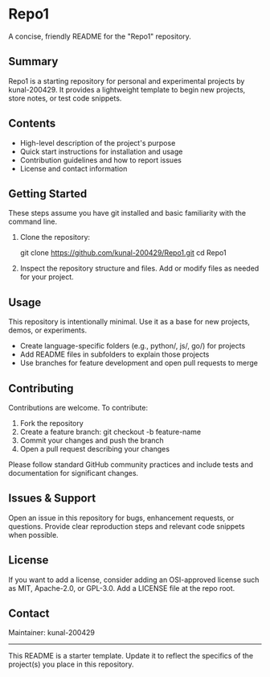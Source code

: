 # Repo1

A concise, friendly README for the "Repo1" repository.

## Summary

Repo1 is a starting repository for personal and experimental projects by kunal-200429. It provides a lightweight template to begin new projects, store notes, or test code snippets.

## Contents

- High-level description of the project's purpose
- Quick start instructions for installation and usage
- Contribution guidelines and how to report issues
- License and contact information

## Getting Started

These steps assume you have git installed and basic familiarity with the command line.

1. Clone the repository:

   git clone https://github.com/kunal-200429/Repo1.git
   cd Repo1

2. Inspect the repository structure and files. Add or modify files as needed for your project.

## Usage

This repository is intentionally minimal. Use it as a base for new projects, demos, or experiments.

- Create language-specific folders (e.g., python/, js/, go/) for projects
- Add README files in subfolders to explain those projects
- Use branches for feature development and open pull requests to merge

## Contributing

Contributions are welcome. To contribute:

1. Fork the repository
2. Create a feature branch: git checkout -b feature-name
3. Commit your changes and push the branch
4. Open a pull request describing your changes

Please follow standard GitHub community practices and include tests and documentation for significant changes.

## Issues & Support

Open an issue in this repository for bugs, enhancement requests, or questions. Provide clear reproduction steps and relevant code snippets when possible.

## License

If you want to add a license, consider adding an OSI-approved license such as MIT, Apache-2.0, or GPL-3.0. Add a LICENSE file at the repo root.

## Contact

Maintainer: kunal-200429

---

This README is a starter template. Update it to reflect the specifics of the project(s) you place in this repository.